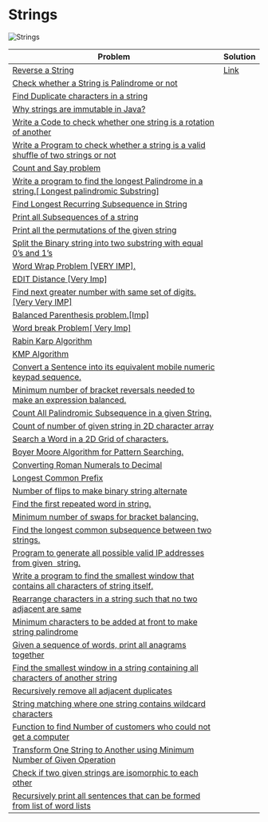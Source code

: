# Strings <a name="3"></a>
<img src="https://img.shields.io/badge/Strings-43-blue?style=for-the-badge" alt="Strings">

| Problem  | Solution                                                                                                                             |
|-------------|--------------------------------------------------------------------------------------------------------------------------------------|
| <a href="https://www.geeksforgeeks.org/program-reverse-string-iterative-recursive/">Reverse a String</a> | <a href="https://github.com/alidehkhodaei/data-structures-and-algorithms/tree/main/src/main/kotlin/string/StringReverse.kt">Link</a> |
| <a href="https://www.geeksforgeeks.org/c-program-check-given-string-palindrome/">Check whether a String is Palindrome or not</a> |                                                                                                                                      |
| <a href="https://www.geeksforgeeks.org/print-all-the-duplicates-in-the-input-string">Find Duplicate characters in a string</a> |                                                                                                                                      |
| <a href="https://www.geeksforgeeks.org/java-string-is-immutable-what-exactly-is-the-meaning">Why strings are immutable in Java?</a> |                                                                                                                                      |
| <a href="https://www.geeksforgeeks.org/a-program-to-check-if-strings-are-rotations-of-each-other/">Write a Code to check whether one string is a rotation of another</a> |                                                                                                                                      |
| <a href="https://www.geeksforgeeks.org/check-if-the-given-string-is-shuffled-substring-of-another-string">Write a Program to check whether a string is a valid shuffle of two strings or not</a> |                                                                                                                                      |
| <a href="https://www.geeksforgeeks.org/look-and-say-sequence/">Count and Say problem</a> |                                                                                                                                      |
| <a href="https://www.geeksforgeeks.org/longest-palindromic-substring-set-2/">Write a program to find the longest Palindrome in a string.[ Longest palindromic Substring]</a> |                                                                                                                                      |
| <a href="https://www.geeksforgeeks.org/longest-repeating-subsequence/">Find Longest Recurring Subsequence in String</a> |                                                                                                                                      |
| <a href="https://www.geeksforgeeks.org/print-subsequences-string">Print all Subsequences of a string</a> |                                                                                                                                      |
| <a href="https://www.geeksforgeeks.org/write-a-c-program-to-print-all-permutations-of-a-given-string/">Print all the permutations of the given string</a> |                                                                                                                                      |
| <a href="https://www.geeksforgeeks.org/split-the-binary-string-into-substrings-with-equal-number-of-0s-and-1s">Split the Binary string into two substring with equal 0’s and 1’s</a> |                                                                                                                                      |
| <a href="https://www.geeksforgeeks.org/word-wrap-problem-dp-19/">Word Wrap Problem [VERY IMP].</a> |                                                                                                                                      |
| <a href="https://www.geeksforgeeks.org/edit-distance-dp-5/">EDIT Distance [Very Imp]</a> |                                                                                                                                      |
| <a href="https://www.geeksforgeeks.org/find-next-greater-number-set-digits/">Find next greater number with same set of digits. [Very Very IMP]</a> |                                                                                                                                      |
| <a href="https://www.geeksforgeeks.org/check-for-balanced-parentheses-in-an-expression/">Balanced Parenthesis problem.[Imp]</a> |                                                                                                                                      |
| <a href="https://www.geeksforgeeks.org/word-break-problem-dp-32/">Word break Problem[ Very Imp]</a> |                                                                                                                                      |
| <a href="https://www.geeksforgeeks.org/rabin-karp-algorithm-for-pattern-searching/">Rabin Karp Algorithm</a> |                                                                                                                                      |
| <a href="https://www.geeksforgeeks.org/longest-prefix-also-suffix/">KMP Algorithm</a> |                                                                                                                                      |
| <a href="https://www.geeksforgeeks.org/convert-sentence-equivalent-mobile-numeric-keypad-sequence/">Convert a Sentence into its equivalent mobile numeric keypad sequence.</a> |                                                                                                                                      |
| <a href="https://www.geeksforgeeks.org/minimum-number-of-bracket-reversals-needed-to-make-an-expression-balanced/">Minimum number of bracket reversals needed to make an expression balanced.</a> |                                                                                                                                      |
| <a href="https://www.geeksforgeeks.org/count-palindromic-subsequence-given-string/">Count All Palindromic Subsequence in a given String.</a> |                                                                                                                                      |
| <a href="https://www.geeksforgeeks.org/find-count-number-given-string-present-2d-character-array/">Count of number of given string in 2D character array</a> |                                                                                                                                      |
| <a href="https://www.geeksforgeeks.org/search-a-word-in-a-2d-grid-of-characters/">Search a Word in a 2D Grid of characters.</a> |                                                                                                                                      |
| <a href="https://www.geeksforgeeks.org/boyer-moore-algorithm-for-pattern-searching/">Boyer Moore Algorithm for Pattern Searching.</a> |                                                                                                                                      |
| <a href="https://www.geeksforgeeks.org/converting-roman-numerals-decimal-lying-1-3999/">Converting Roman Numerals to Decimal</a> |                                                                                                                                      |
| <a href="https://www.geeksforgeeks.org/longest-common-prefix-using-word-by-word-matching/">Longest Common Prefix</a> |                                                                                                                                      |
| <a href="https://www.geeksforgeeks.org/number-flips-make-binary-string-alternate/">Number of flips to make binary string alternate</a> |                                                                                                                                      |
| <a href="https://www.geeksforgeeks.org/find-first-repeated-word-string/">Find the first repeated word in string.</a> |                                                                                                                                      |
| <a href="https://www.geeksforgeeks.org/minimum-swaps-bracket-balancing/">Minimum number of swaps for bracket balancing.</a> |                                                                                                                                      |
| <a href="https://www.geeksforgeeks.org/longest-common-subsequence-dp-4/">Find the longest common subsequence between two strings.</a> |                                                                                                                                      |
| <a href="https://www.geeksforgeeks.org/program-generate-possible-valid-ip-addresses-given-string/">Program to generate all possible valid IP addresses from given  string.</a> |                                                                                                                                      |
| <a href="https://www.geeksforgeeks.org/smallest-window-contains-characters-string/">Write a program to find the smallest window that contains all characters of string itself.</a> |                                                                                                                                      |
| <a href="https://www.geeksforgeeks.org/rearrange-characters-string-no-two-adjacent/">Rearrange characters in a string such that no two adjacent are same</a> |                                                                                                                                      |
| <a href="https://www.geeksforgeeks.org/minimum-characters-added-front-make-string-palindrome/">Minimum characters to be added at front to make string palindrome</a> |                                                                                                                                      |
| <a href="https://www.geeksforgeeks.org/given-a-sequence-of-words-print-all-anagrams-together-using-stl/">Given a sequence of words, print all anagrams together</a> |                                                                                                                                      |
| <a href="https://www.geeksforgeeks.org/find-the-smallest-window-in-a-string-containing-all-characters-of-another-string/">Find the smallest window in a string containing all characters of another string</a> |                                                                                                                                      |
| <a href="https://www.geeksforgeeks.org/remove-consecutive-duplicates-string/">Recursively remove all adjacent duplicates</a> |                                                                                                                                      |
| <a href="https://www.geeksforgeeks.org/wildcard-character-matching/">String matching where one string contains wildcard characters</a> |                                                                                                                                      |
| <a href="https://www.geeksforgeeks.org/function-to-find-number-of-customers-who-could-not-get-a-computer">Function to find Number of customers who could not get a computer</a> |                                                                                                                                      |
| <a href="https://www.geeksforgeeks.org/transform-one-string-to-another-using-minimum-number-of-given-operation/">Transform One String to Another using Minimum Number of Given Operation</a> |                                                                                                                                      |
| <a href="https://www.geeksforgeeks.org/check-if-two-given-strings-are-isomorphic-to-each-other/">Check if two given strings are isomorphic to each other</a> |                                                                                                                                      |
| <a href="https://www.geeksforgeeks.org/recursively-print-all-sentences-that-can-be-formed-from-list-of-word-lists">Recursively print all sentences that can be formed from list of word lists</a> |                                                                                                                                      |
